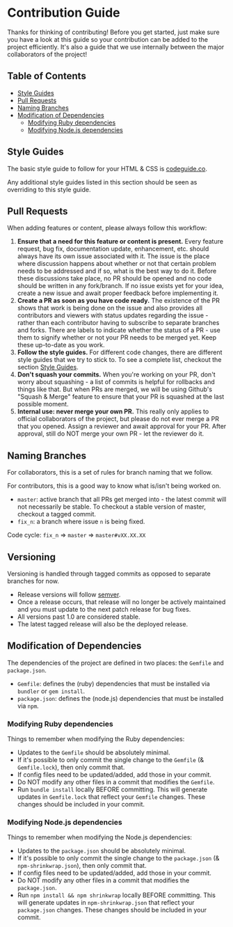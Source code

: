 # Contribution Guide

Thanks for thinking of contributing! Before you get started, just make
sure you have a look at this guide so your contribution can be added to
the project efficiently. It's also a guide that we use internally between
the major collaborators of the project!

## Table of Contents

 - [Style Guides](#style-guides)
 - [Pull Requests](#pull-requests)
 - [Naming Branches](#naming-branches)
 - [Modification of Dependencies](#modification-of-dependencies)
   - [Modifying Ruby dependencies](#modifying-ruby-dependencies)
   - [Modifying Node.js dependencies](#modifying-nodejs-dependencies)

## Style Guides

The basic style guide to follow for your HTML &amp; CSS is [codeguide.co](http://codeguide.co/).

Any additional style guides listed in this section should be seen as overriding to this style guide.

## Pull Requests

When adding features or content, please always follow this workflow:

 1. **Ensure that a need for this feature or content is present.** Every feature
 request, bug fix, documentation update, enhancement, etc. should always have its own
 issue associated with it. The issue is the place where discussion happens about whether
 or not that certain problem needs to be addressed and if so, what is the best way to
 do it. Before these discussions take place, no PR should be opened and no code should
 be written in any fork/branch. If no issue exists yet for your idea, create a new issue
 and await proper feedback before implementing it.
 2. **Create a PR as soon as you have code ready.** The existence of the PR shows that work
 is being done on the issue and also provides all contributors and viewers with status updates
 regarding the issue - rather than each contributor having to subscribe to separate branches
 and forks. There are labels to indicate whether the status of a PR - use them to signify
 whether or not your PR needs to be merged yet. Keep these up-to-date as you work.
 3. **Follow the style guides.** For different code changes, there are different style guides
 that we try to stick to. To see a complete list, checkout the section [Style Guides](#style-guides).
 4. **Don't squash your commits.** When you're working on your PR, don't worry about squashing - a
 list of commits is helpful for rollbacks and things like that. But when PRs are merged, we will be
 using Github's "Squash & Merge" feature to ensure that your PR is squashed at the last possible
 moment.
 5. **Internal use: never merge your own PR.** This really only applies to official collaborators of
 the project, but please do not ever merge a PR that you opened. Assign a reviewer and await approval
 for your PR. After approval, still do NOT merge your own PR - let the reviewer do it.

## Naming Branches

For collaborators, this is a set of rules for branch naming that we follow.

For contributors, this is a good way to know what is/isn't being worked on.

 - `master`: active branch that all PRs get merged into - the latest commit will not necessarily be stable. To checkout a stable
 version of master, checkout a tagged commit.
 - `fix_n`: a branch where issue `n` is being fixed.

Code cycle: `fix_n` => `master` => `master#vXX.XX.XX`

## Versioning

Versioning is handled through tagged commits as opposed to separate branches for now.

 - Release versions will follow [semver](http://semver.org/).
 - Once a release occurs, that release will no longer be actively maintained and
 you must update to the next patch release for bug fixes.
 - All versions past 1.0 are considered stable.
 - The latest tagged release will also be the deployed release.

## Modification of Dependencies

The dependencies of the project are defined in two places: the `Gemfile` and
`package.json`.

 - `Gemfile`: defines the (ruby) dependencies that must be installed via `bundler` or `gem install`.
 - `package.json`: defines the (node.js) dependencies that must be installed via `npm`.

### Modifying Ruby dependencies

Things to remember when modifying the Ruby dependencies:

 - Updates to the `Gemfile` should be absolutely minimal.
  - If it's possible to only commit the single change to the `Gemfile` (& `Gemfile.lock`),
  then only commit that.
  - If config files need to be updated/added, add those in your commit.
  - Do NOT modify any other files in a commit that modifies the `Gemfile`.
 - Run `bundle install` locally BEFORE committing. This will generate updates in
 `Gemfile.lock` that reflect your `Gemfile` changes. These changes should be included
 in your commit.

### Modifying Node.js dependencies

Things to remember when modifying the Node.js dependencies:

 - Updates to the `package.json` should be absolutely minimal.
  - If it's possible to only commit the single change to the `package.json` (& `npm-shrinkwrap.json`),
  then only commit that.
  - If config files need to be updated/added, add those in your commit.
  - Do NOT modify any other files in a commit that modifies the `package.json`.
 - Run `npm install && npm shrinkwrap` locally BEFORE committing. This will generate updates in
 `npm-shrinkwrap.json` that reflect your `package.json` changes. These changes should be included
 in your commit.
